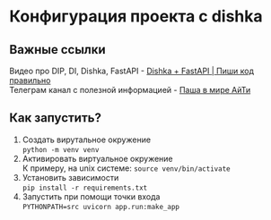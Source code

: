 # Конфигурация проекта с dishka
## Важные ссылки
Видео про DIP, DI, Dishka, FastAPI - [Dishka + FastAPI | Пиши код правильно](https://youtu.be/CJo3Fs_hgws?si=NPNLCs5DHS4Vc8HY) \
Телеграм канал с полезной информацией - [Паша в мире АйТи](https://t.me/+S_xBkK-a0go4N2Iy)
## Как запустить? 
1. Создать вирутальное окружение\
```python -m venv venv```
2. Активировать виртуальное окружение \
К примеру, на unix системе:
```source venv/bin/activate```
3. Установить зависимости \
```pip install -r requirements.txt```
4. Запустить при помощи точки входа \
```PYTHONPATH=src uvicorn app.run:make_app```
